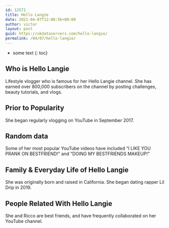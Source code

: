 ```yaml
---
id: 12571
title: Hello Langie
date: 2021-04-07T12:00:56+00:00
author: victor
layout: post
guid: https://ukdataservers.com/hello-langie/
permalink: /04/07/hello-langie/
---
```


* some text
{: toc}


## Who is Hello Langie



Lifestyle vlogger who is famous for her Hello Langie channel. She has earned over 800,000 subscribers on the channel by posting challenges, beauty tutorials, and vlogs. 

                
                
                
## Prior to Popularity



She began regularly vlogging on YouTube in September 2017. 

                
                
                
## Random data



Some of her most popular YouTube videos have included &#8220;I LIKE YOU PRANK ON BESTFRIEND!&#8221; and &#8220;DOING MY BESTFRIENDS MAKEUP!&#8221;

                
                
                
## Family & Everyday Life of Hello Langie



She was originally born and raised in California. She began dating rapper Lil Drip in 2019.

                
                
                
## People Related With Hello Langie



She and Ricco are best friends, and have frequently collaborated on her YouTube channel. 

                
              
            
          
          
          